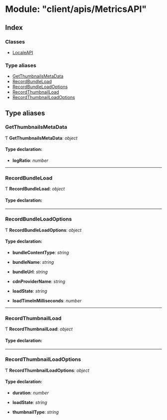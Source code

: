 
# Module: "client/apis/MetricsAPI"

## Index

### Classes

* [LocaleAPI](../classes/_client_apis_metricsapi_.localeapi.md)

### Type aliases

* [GetThumbnailsMetaData](_client_apis_metricsapi_.md#getthumbnailsmetadata)
* [RecordBundleLoad](_client_apis_metricsapi_.md#recordbundleload)
* [RecordBundleLoadOptions](_client_apis_metricsapi_.md#recordbundleloadoptions)
* [RecordThumbnailLoad](_client_apis_metricsapi_.md#recordthumbnailload)
* [RecordThumbnailLoadOptions](_client_apis_metricsapi_.md#recordthumbnailloadoptions)

## Type aliases

### <a id="getthumbnailsmetadata" name="getthumbnailsmetadata"></a>  GetThumbnailsMetaData

Ƭ **GetThumbnailsMetaData**: *object*

#### Type declaration:

* **logRatio**: *number*

___

### <a id="recordbundleload" name="recordbundleload"></a>  RecordBundleLoad

Ƭ **RecordBundleLoad**: *object*

#### Type declaration:

___

### <a id="recordbundleloadoptions" name="recordbundleloadoptions"></a>  RecordBundleLoadOptions

Ƭ **RecordBundleLoadOptions**: *object*

#### Type declaration:

* **bundleContentType**: *string*

* **bundleName**: *string*

* **bundleUrl**: *string*

* **cdnProviderName**: *string*

* **loadState**: *string*

* **loadTimeInMilliseconds**: *number*

___

### <a id="recordthumbnailload" name="recordthumbnailload"></a>  RecordThumbnailLoad

Ƭ **RecordThumbnailLoad**: *object*

#### Type declaration:

___

### <a id="recordthumbnailloadoptions" name="recordthumbnailloadoptions"></a>  RecordThumbnailLoadOptions

Ƭ **RecordThumbnailLoadOptions**: *object*

#### Type declaration:

* **duration**: *number*

* **loadState**: *string*

* **thumbnailType**: *string*
